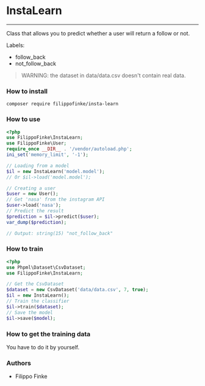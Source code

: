 # InstaLearn
---
Class that allows you to predict whether a user will return a follow or not.

Labels:
- follow_back
- not_follow_back

> WARNING: the dataset in data/data.csv doesn't contain real data.

### How to install
```
composer require filippofinke/insta-learn
```

### How to use
```php
<?php
use FilippoFinke\InstaLearn;
use FilippoFinke\User;
require_once __DIR__ . '/vendor/autoload.php';
ini_set('memory_limit', '-1');

// Loading from a model
$il = new InstaLearn('model.model');
// Or $il->load('model.model');

// Creating a user
$user = new User();
// Get 'nasa' from the instagram API
$user->load('nasa');
// Predict the result
$prediction = $il->predict($user);
var_dump($prediction);

// Output: string(15) "not_follow_back"

```


### How to train
```php
<?php
use Phpml\Dataset\CsvDataset;
use FilippoFinke\InstaLearn;

// Get the CsvDataset
$dataset = new CsvDataset('data/data.csv', 7, true);
$il = new InstaLearn();
// Train the classifier
$il->train($dataset);
// Save the model
$il->save($model);
```

### How to get the training data
You have to do it by yourself.


### Authors
- Filippo Finke
